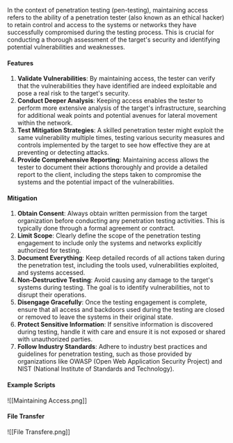 In the context of penetration testing (pen-testing), maintaining access refers to the ability of a penetration tester (also known as an ethical hacker) to retain control and access to the systems or networks they have successfully compromised during the testing process. This is crucial for conducting a thorough assessment of the target's security and identifying potential vulnerabilities and weaknesses.

#### Features
1. **Validate Vulnerabilities**: By maintaining access, the tester can verify that the vulnerabilities they have identified are indeed exploitable and pose a real risk to the target's security.
2. **Conduct Deeper Analysis**: Keeping access enables the tester to perform more extensive analysis of the target's infrastructure, searching for additional weak points and potential avenues for lateral movement within the network.
3. **Test Mitigation Strategies**: A skilled penetration tester might exploit the same vulnerability multiple times, testing various security measures and controls implemented by the target to see how effective they are at preventing or detecting attacks.
4. **Provide Comprehensive Reporting**: Maintaining access allows the tester to document their actions thoroughly and provide a detailed report to the client, including the steps taken to compromise the systems and the potential impact of the vulnerabilities.

#### Mitigation
1. **Obtain Consent**: Always obtain written permission from the target organization before conducting any penetration testing activities. This is typically done through a formal agreement or contract.
2. **Limit Scope**: Clearly define the scope of the penetration testing engagement to include only the systems and networks explicitly authorized for testing.
3. **Document Everything**: Keep detailed records of all actions taken during the penetration test, including the tools used, vulnerabilities exploited, and systems accessed.
4. **Non-Destructive Testing**: Avoid causing any damage to the target's systems during testing. The goal is to identify vulnerabilities, not to disrupt their operations.
5. **Disengage Gracefully**: Once the testing engagement is complete, ensure that all access and backdoors used during the testing are closed or removed to leave the systems in their original state.
6. **Protect Sensitive Information**: If sensitive information is discovered during testing, handle it with care and ensure it is not exposed or shared with unauthorized parties.
7. **Follow Industry Standards**: Adhere to industry best practices and guidelines for penetration testing, such as those provided by organizations like OWASP (Open Web Application Security Project) and NIST (National Institute of Standards and Technology).

#### Example Scripts
![[Maintaining Access.png]]

#### File Transfer
![[File Transfere.png]]